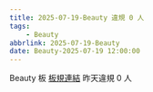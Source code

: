 ```yaml
---
title: 2025-07-19-Beauty 違規 0 人
tags:
    - Beauty
abbrlink: 2025-07-19-Beauty
date: Beauty-2025-07-19 12:00:00
---
```

Beauty 板 [板規連結](https://www.ptt.cc/bbs/Beauty/M.1630069980.A.84B.html)
昨天違規 0 人
